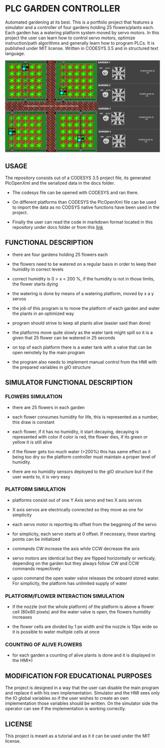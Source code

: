 # PLC GARDEN CONTROLLER

Automated gardening at its best. This is a portfolio project that features a simulator and a controller of four gardens holding 25 flowers/plants each. Each garden has a watering platform system moved by servo motors. In this project the user can learn how to control servo motors, optimize instruction/path algorithms and generally learn how to program PLCs. It is published under MIT license. Written in CODESYS 3.5 and in structured text language.

![Screenshot of the programs HMI](screenshot.png)

## USAGE

The repository consists out of a CODESYS 3.5 project file, its generated PlcOpenXml and the serialized data in the docs folder.

* The codesys file can be opened with CODESYS and ran there.

* On different platforms than CODESYS the PlcOpenXml file can be used to import the data as no CODSYS native functions have been used in the project.

* Finally the user can read the code in markdown format located in this repository under docs folder or from this [link](docs/index_st.md)

## FUNCTIONAL DESCRIPTION

* there are four gardens holding 25 flowers each

* the flowers need to be watered on a regular basis in order to keep their humidity in correct levels

* correct humidity is 0 > x < 200 %, if the humidity is not in those limits, the flower starts dying

* the watering is done by means of a watering platform, moved by x a y servos

* the job of this program is to move the platform of each garden and water the plants in an optimized way

* program should strive to keep all plants alive (easier said than done)

* the platforms move quite slowly as the water tank might spill so it is a given that 25 flower can be 
watered in 25 seconds

* on top of each platform there is a water tank with a valve that can be open remotely by the main program

* the program also needs to implement manual control from the HMI with the prepared variables in gIO structure

## SIMULATOR FUNCTIONAL DESCRIPTION

### FLOWERS SIMULATION

* there are 25 flowers in each garden

* each flower consumes humidity for life, this is represented as a number, this draw is constant

* each flower, if it has no humidity, it start decaying, decaying is represented with color
if color is red, the flower dies, if its green or yellow it is still alive

* if the flower gets too much water (>200%) this has same effect as it being too dry so the 
platform controller must maintain a proper level of humidity.

* there are no humidity sensors deployed to the gIO structure but if the user wants to, it is very easy

### PLATFORM SIMULATION

* platforms consist out of one Y Axis servo and two X axis servos

* X axis servos are electrically connected so they move as one for simplicity

* each servo motor is reporting its offset from the beggining of the servo

* for simplicity, each servo starts at 0 offset. If necessary, these starting points can be initialized

* commands CW increase the axis while CCW decrease the axis

* servo motors are identical but they are  flipped horizontally or verticaly, depending on the garden
but they always follow CW and CCW commands respectively

* upon command the open water valve releases the onboard stored water. For simplicity, the platform has 
unlimited supply of water

### PLATFORM/FLOWER INTERACTION SIMULATION

* if the nozzle (not the whole platform) of the platform is above a flower cell (80x80 pixels)
and the water valve is open, the flowers humidity increases

* the flower cells are divided by 1 px width and the nozzle is 10px wide so it is possible to
water multiple cells at once

### COUNTING OF ALIVE FLOWERS

* for each garden a counting of alive plants is done and it is displayed in the HMI*)

## MODIFICATION FOR EDUCATIONAL PURPOSES

The project is designed in a way that the user can disable the main program and replace it with his own implementation. Simulator and the HMI sees only the IO global variables so if the user wishes to create an own implementation those variables should be written. On the simulator side the operator can see if the implementation is working correctly.

## LICENSE

This project is meant as a tutorial and as it it can be used under the MIT license.
